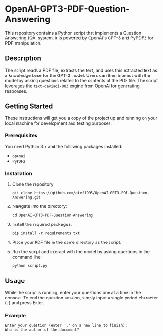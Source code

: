 # OpenAI-GPT3-PDF-Question-Answering

This repository contains a Python script that implements a Question Answering (QA) system. It is powered by OpenAI's GPT-3 and PyPDF2 for PDF manipulation. 

## Description

The script reads a PDF file, extracts the text, and uses this extracted text as a knowledge base for the GPT-3 model. Users can then interact with the model by asking questions related to the contents of the PDF file. The script leverages the `text-davinci-003` engine from OpenAI for generating responses. 

## Getting Started

These instructions will get you a copy of the project up and running on your local machine for development and testing purposes.

### Prerequisites

You need Python 3.x and the following packages installed:
- `openai`
- `PyPDF2`

### Installation

1. Clone the repository: 
    ```
    git clone https://github.com/atef1995/OpenAI-GPT3-PDF-Question-Answering.git
    ```
2. Navigate into the directory:
    ```
    cd OpenAI-GPT3-PDF-Question-Answering
    ```
3. Install the required packages: 
    ```
    pip install -r requirements.txt
    ```
4. Place your PDF file in the same directory as the script.

5. Run the script and interact with the model by asking questions in the command line:
    ```
    python script.py
    ```

## Usage

While the script is running, enter your questions one at a time in the console. To end the question session, simply input a single period character (`.`) and press Enter.

### Example

```shell
Enter your question (enter '.' on a new line to finish):
Who is the author of the document?
